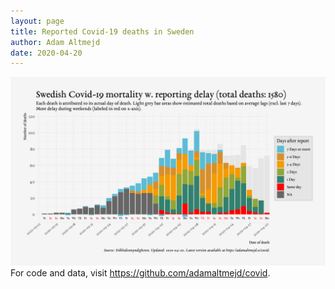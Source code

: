 ```yaml
---
layout: page
title: Reported Covid-19 deaths in Sweden
author: Adam Altmejd
date: 2020-04-20
---
```


![Graph of Swedish Covid-19 deaths with reporting delay.](deaths_lag_sweden_2020-04-20.png "Reporting delay in Swedish covid-19 deaths.")
For code and data, visit <https://github.com/adamaltmejd/covid>.

